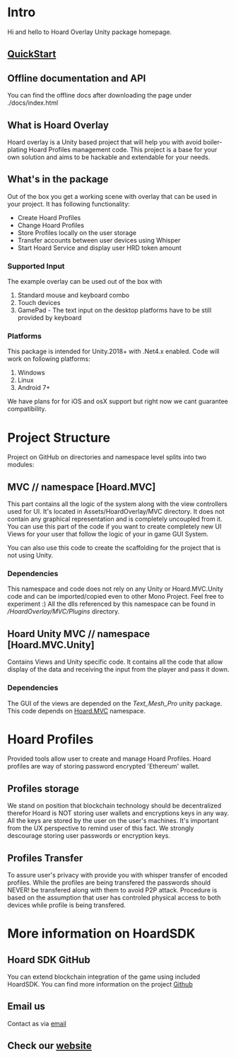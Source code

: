 # Intro #

Hi and hello to Hoard Overlay Unity package homepage.

## [QuickStart](./articles/intro.md)

## Offline documentation and API
You can find the offline docs after downloading the page under ./docs/index.html

## What is Hoard Overlay ##

Hoard overlay is a Unity based project that will help you with avoid boiler-plating Hoard Profiles management code.
This project is a base for your own solution and aims to be hackable and extendable for your needs. 

## What's in the package ##

Out of the box you get a working scene with overlay that can be used in your project. It has following functionality:

- Create Hoard Profiles
- Change Hoard Profiles 
- Store Profiles locally on the user storage
- Transfer accounts between user devices using Whisper
- Start Hoard Service and display user HRD token amount

### Supported Input ###
The example overlay can be used out of the box with
1. Standard mouse and keyboard combo
2. Touch devices
3. GamePad - The text input on the desktop platforms have to be still provided by keyboard

### Platforms ###

This package is intended for Unity.2018+ with .Net4.x enabled. Code will work on following platforms:
1. Windows 
2. Linux
3. Android 7+ 

We have plans for for iOS and osX support but right now we cant guarantee compatibility.

# Project Structure #

Project on GitHub on directories and namespace level splits into two modules:

## MVC // namespace [Hoard.MVC] ##

This part contains all the logic of the system along with the view controllers used for UI. It's located in Assets/HoardOverlay/MVC directory.
It does not contain any graphical representation and is completely uncoupled from it. You can use this part of the code if you want to create completely new UI Views for your user that follow the logic of your in game GUI System.

You can also use this code to create the scaffolding for the project that is not using Unity. 

### Dependencies ###

This namespace and code does not rely on any Unity or Hoard.MVC.Unity code and can be imported/copied even to other Mono Project. Feel free to experiment :) 
All the dlls referenced by this namespace can be found in _/HoardOverlay/MVC/Plugins_ directory.

## Hoard Unity MVC // namespace [Hoard.MVC.Unity] ##

Contains Views and Unity specific code. It contains all the code that allow display of the data and receiving the input from the player and pass it down. 

### Dependencies ###

The GUI of the views are depended on the *Text_Mesh_Pro* unity package.
This code depends on [Hoard.MVC](#Hoard.MVC) namespace.

# Hoard Profiles #

Provided tools allow user to create and manage Hoard Profiles. Hoard profiles are way of storing password encrypted 'Ethereum' wallet.

## Profiles storage ##

We stand on position that blockchain technology should be decentralized therefor Hoard is NOT storing user wallets and encryptions keys in any way. All the keys are stored by the user on the user's machines. It's important from the UX perspective to remind user of this fact. We strongly descourage storing user passwords or encryption keys.

## Profiles Transfer ##

To assure user's privacy with provide you with whisper transfer of encoded profiles. While the profiles are being transfered the passwords should NEVER! be transfered along with them to avoid P2P attack. Procedure is based on the assumption that user has controled physical access to both devices while profile is being transfered.

# More information on HoardSDK #

## Hoard SDK GitHub ##

You can extend blockchain integration of the game using included HoardSDK.
You can find more information on the project [Github](https://github.com/hoardexchange/HoardSDK)

## Email us ##

Contact as via [email](mailto:hello@hoard.exchange)

## Check our [website](https://www.hoard.exchange/) ##
